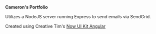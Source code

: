 **Cameron's Portfolio**

Utilizes a NodeJS server running Express to send emails via SendGrid.

Created using Creative Tim's [Now UI Kit Angular](https://creativetimofficial.github.io/now-ui-kit-angular/index)
